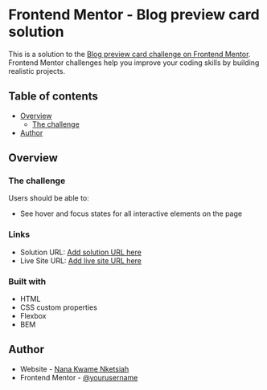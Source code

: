 # Frontend Mentor - Blog preview card solution

This is a solution to the [Blog preview card challenge on Frontend Mentor](https://www.frontendmentor.io/challenges/blog-preview-card-ckPaj01IcS). Frontend Mentor challenges help you improve your coding skills by building realistic projects. 

## Table of contents

- [Overview](#overview)
  - [The challenge](#the-challenge)
- [Author](#author)




## Overview

### The challenge

Users should be able to:

- See hover and focus states for all interactive elements on the page



### Links

- Solution URL: [Add solution URL here](https://your-solution-url.com)
- Live Site URL: [Add live site URL here](https://your-live-site-url.com)


### Built with

- HTML
- CSS custom properties
- Flexbox
- BEM



## Author

- Website - [Nana Kwame Nketsiah](https://www.your-site.com)
- Frontend Mentor - [@yourusername](https://www.frontendmentor.io/profile/nanaknketsiah)

